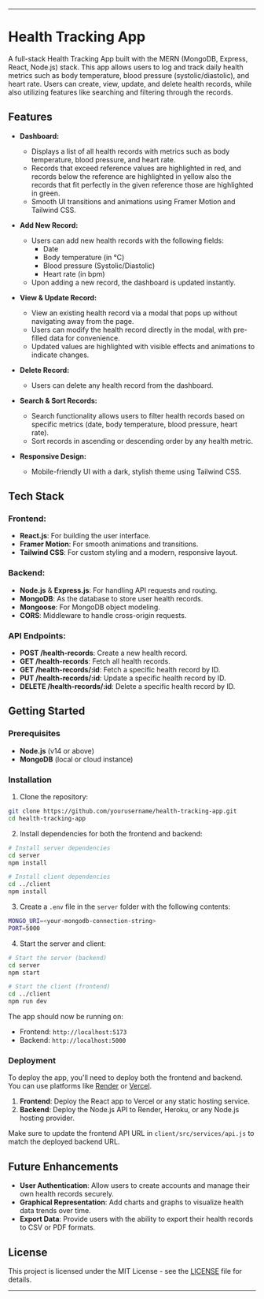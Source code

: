 
---

# Health Tracking App

A full-stack Health Tracking App built with the MERN (MongoDB, Express, React, Node.js) stack. This app allows users to log and track daily health metrics such as body temperature, blood pressure (systolic/diastolic), and heart rate. Users can create, view, update, and delete health records, while also utilizing features like searching and filtering through the records.

## Features

- **Dashboard:**
  - Displays a list of all health records with metrics such as body temperature, blood pressure, and heart rate.
  - Records that exceed reference values are highlighted in red, and records below the reference are highlighted in yellow also the records that fit perfectly in the given reference those are highlighted in green.
  - Smooth UI transitions and animations using Framer Motion and Tailwind CSS.
  
- **Add New Record:**
  - Users can add new health records with the following fields:
    - Date
    - Body temperature (in °C)
    - Blood pressure (Systolic/Diastolic)
    - Heart rate (in bpm)
  - Upon adding a new record, the dashboard is updated instantly.

- **View & Update Record:**
  - View an existing health record via a modal that pops up without navigating away from the page.
  - Users can modify the health record directly in the modal, with pre-filled data for convenience.
  - Updated values are highlighted with visible effects and animations to indicate changes.

- **Delete Record:**
  - Users can delete any health record from the dashboard.

- **Search & Sort Records:**
  - Search functionality allows users to filter health records based on specific metrics (date, body temperature, blood pressure, heart rate).
  - Sort records in ascending or descending order by any health metric.
  
- **Responsive Design:**
  - Mobile-friendly UI with a dark, stylish theme using Tailwind CSS.

## Tech Stack

### Frontend:
- **React.js**: For building the user interface.
- **Framer Motion**: For smooth animations and transitions.
- **Tailwind CSS**: For custom styling and a modern, responsive layout.

### Backend:
- **Node.js** & **Express.js**: For handling API requests and routing.
- **MongoDB**: As the database to store user health records.
- **Mongoose**: For MongoDB object modeling.
- **CORS**: Middleware to handle cross-origin requests.

### API Endpoints:
- **POST /health-records**: Create a new health record.
- **GET /health-records**: Fetch all health records.
- **GET /health-records/:id**: Fetch a specific health record by ID.
- **PUT /health-records/:id**: Update a specific health record by ID.
- **DELETE /health-records/:id**: Delete a specific health record by ID.

## Getting Started

### Prerequisites

- **Node.js** (v14 or above)
- **MongoDB** (local or cloud instance)

### Installation

1. Clone the repository:

```bash
git clone https://github.com/yourusername/health-tracking-app.git
cd health-tracking-app
```

2. Install dependencies for both the frontend and backend:

```bash
# Install server dependencies
cd server
npm install

# Install client dependencies
cd ../client
npm install
```

3. Create a `.env` file in the `server` folder with the following contents:

```bash
MONGO_URI=<your-mongodb-connection-string>
PORT=5000
```

4. Start the server and client:

```bash
# Start the server (backend)
cd server
npm start

# Start the client (frontend)
cd ../client
npm run dev
```

The app should now be running on:
- Frontend: `http://localhost:5173`
- Backend: `http://localhost:5000`

### Deployment

To deploy the app, you'll need to deploy both the frontend and backend. You can use platforms like [Render](https://render.com/) or [Vercel](https://vercel.com/).

1. **Frontend**: Deploy the React app to Vercel or any static hosting service.
2. **Backend**: Deploy the Node.js API to Render, Heroku, or any Node.js hosting provider.

Make sure to update the frontend API URL in `client/src/services/api.js` to match the deployed backend URL.

## Future Enhancements

- **User Authentication**: Allow users to create accounts and manage their own health records securely.
- **Graphical Representation**: Add charts and graphs to visualize health data trends over time.
- **Export Data**: Provide users with the ability to export their health records to CSV or PDF formats.

## License

This project is licensed under the MIT License - see the [LICENSE](LICENSE) file for details.

---